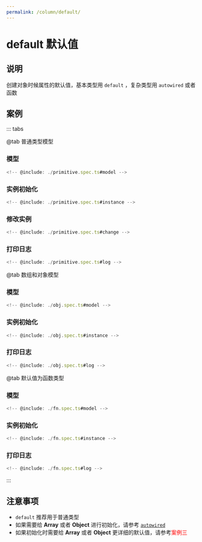 ```yaml
---
permalink: /column/default/
---
```


# default 默认值

## 说明

创建对象时候属性的默认值，基本类型用 `default` ，复杂类型用 `autowired` 或者函数

## 案例

::: tabs

@tab 普通类型模型

### 模型

```ts :no-line-numbers
<!-- @include: ./primitive.spec.ts#model -->
```

### 实例初始化

```ts :no-line-numbers
<!-- @include: ./primitive.spec.ts#instance -->
```

### 修改实例

```ts :no-line-numbers
<!-- @include: ./primitive.spec.ts#change -->
```

### 打印日志

```ts :no-line-numbers
<!-- @include: ./primitive.spec.ts#log -->
```

@tab 数组和对象模型

### 模型

```ts :no-line-numbers
<!-- @include: ./obj.spec.ts#model -->
```

### 实例初始化

```ts :no-line-numbers
<!-- @include: ./obj.spec.ts#instance -->
```

### 打印日志

```ts :no-line-numbers
<!-- @include: ./obj.spec.ts#log -->
```

@tab 默认值为函数类型

### 模型

```ts :no-line-numbers
<!-- @include: ./fn.spec.ts#model -->
```

### 实例初始化

```ts :no-line-numbers
<!-- @include: ./fn.spec.ts#instance -->
```

### 打印日志

```ts :no-line-numbers
<!-- @include: ./fn.spec.ts#log -->
```

:::

## 注意事项

- `default` 推荐用于普通类型
- 如果需要给 **Array** 或者 **Object** 进行初始化，请参考 [`autowired`](/column/autowired/README.md)
- 如果初始化时需要给 **Array** 或者 **Object** 更详细的默认值，请参考<span style="color:red">案例三</span>

